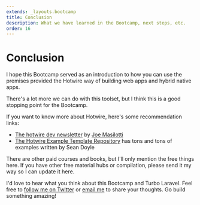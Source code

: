 ```yaml
---
extends: _layouts.bootcamp
title: Conclusion
description: What we have learned in the Bootcamp, next steps, etc.
order: 16
---
```


# Conclusion

I hope this Bootcamp served as an introduction to how you can use the premises provided the Hotwire way of building web apps and hybrid native apps.

There's a lot more we can do with this toolset, but I think this is a good stopping point for the Bootcamp.

If you want to know more about Hotwire, here's some recommendation links:

- [The hotwire dev newsletter](https://www.getrevue.co/profile/hotwire) by [Joe Masilotti](https://twitter.com/joemasilotti)
- [The Hotwire Example Template Repository](https://github.com/thoughtbot/hotwire-example-template/branches/stale) has tons and tons of examples written by Sean Doyle

There are other paid courses and books, but I'll only mention the free things here. If you have other free material hubs or compilation, please send it my way so I can update it here.

I'd love to hear what you think about this Bootcamp and Turbo Laravel. Feel free to [follow me on Twitter](https://twitter.com/tonysmdev) or [email me](mailto:tonysm@hey.com) to share your thoughts. Go build something amazing!
